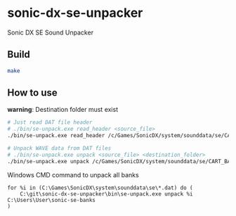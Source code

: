 # sonic-dx-se-unpacker
Sonic DX SE Sound Unpacker

## Build
```bash
make
```

## How to use
**warning**: Destination folder must exist
```bash
# Just read DAT file header
# ./bin/se-unpack.exe read_header <source_file>
./bin/se-unpack.exe read_header /c/Games/SonicDX/system/sounddata/se/CART_BANK01.dat

# Unpack WAVE data from DAT files
# ./bin/se-unpack.exe unpack <source_file> <destination_folder>
./bin/se-unpack.exe unpack /c/Games/SonicDX/system/sounddata/se/CART_BANK01.dat ~/sonic-se-banks
```

Windows CMD command to unpack all banks
```
for %i in (C:\Games\SonicDX\system\sounddata\se\*.dat) do (
    C:\git\sonic-dx-se-unpacker\bin\se-unpack.exe unpack %i C:\Users\User\sonic-se-banks
)
```